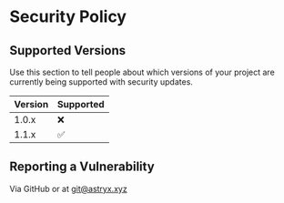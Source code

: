 # Security Policy

## Supported Versions

Use this section to tell people about which versions of your project are
currently being supported with security updates.

| Version | Supported         |
| ------- | ------------------ |
| 1.0.x   | :x:                |
| 1.1.x   | ✅                 |

## Reporting a Vulnerability

Via GitHub or at git@astryx.xyz
